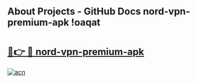 ## About Projects - GitHub Docs nord-vpn-premium-apk !oaqat

# <h2><a href="https://andorid.site?title=nord-vpn-premium-apk&ref=13PRO">🔗👉 🔴 nord-vpn-premium-apk</a></h2>

[![acn](https://github.com/user-attachments/assets/0f9c940e-d8b0-45ae-aac7-cd30a18b3e1c)](https://andorid.site?title=nord-vpn-premium-apk&ref=13PRO)

